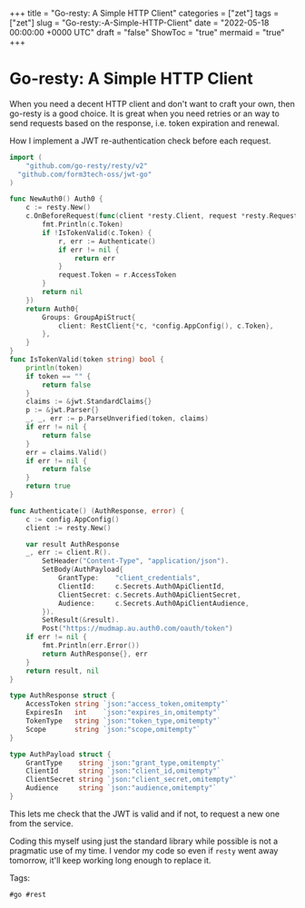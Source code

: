+++
title = "Go-resty: A Simple HTTP Client"
categories = ["zet"]
tags = ["zet"]
slug = "Go-resty:-A-Simple-HTTP-Client"
date = "2022-05-18 00:00:00 +0000 UTC"
draft = "false"
ShowToc = "true"
mermaid = "true"
+++

# Go-resty: A Simple HTTP Client

When you need a decent HTTP client and don't want to craft your own, then
go-resty is a good choice. It is great when you need retries or an way
to send requests based on the response, i.e. token expiration and renewal.


How I implement a JWT re-authentication check before each request.

```go
import (
	"github.com/go-resty/resty/v2"
  "github.com/form3tech-oss/jwt-go"
)

func NewAuth0() Auth0 {
	c := resty.New()
	c.OnBeforeRequest(func(client *resty.Client, request *resty.Request) error {
		fmt.Println(c.Token)
		if !IsTokenValid(c.Token) {
			r, err := Authenticate()
			if err != nil {
				return err
			}
			request.Token = r.AccessToken
		}
		return nil
	})
	return Auth0{
		Groups: GroupApiStruct{
			client: RestClient{*c, *config.AppConfig(), c.Token},
		},
	}
}
func IsTokenValid(token string) bool {
	println(token)
	if token == "" {
		return false
	}
	claims := &jwt.StandardClaims{}
	p := &jwt.Parser{}
	_, _, err := p.ParseUnverified(token, claims)
	if err != nil {
		return false
	}
	err = claims.Valid()
	if err != nil {
		return false
	}
	return true
}

func Authenticate() (AuthResponse, error) {
	c := config.AppConfig()
	client := resty.New()

	var result AuthResponse
	_, err := client.R().
		SetHeader("Content-Type", "application/json").
		SetBody(AuthPayload{
			GrantType:    "client_credentials",
			ClientId:     c.Secrets.Auth0ApiClientId,
			ClientSecret: c.Secrets.Auth0ApiClientSecret,
			Audience:     c.Secrets.Auth0ApiClientAudience,
		}).
		SetResult(&result).
		Post("https://mudmap.au.auth0.com/oauth/token")
	if err != nil {
		fmt.Println(err.Error())
		return AuthResponse{}, err
	}
	return result, nil
}

type AuthResponse struct {
	AccessToken string `json:"access_token,omitempty"`
	ExpiresIn   int    `json:"expires_in,omitempty"`
	TokenType   string `json:"token_type,omitempty"`
	Scope       string `json:"scope,omitempty"`
}

type AuthPayload struct {
	GrantType    string `json:"grant_type,omitempty"`
	ClientId     string `json:"client_id,omitempty"`
	ClientSecret string `json:"client_secret,omitempty"`
	Audience     string `json:"audience,omitempty"`
}
```

This lets me check that the JWT is valid and if not, to request a new
one from the service. 

Coding this myself using just the standard library while possible is not
a pragmatic use of my time. I vendor my code so even if `resty` went away
tomorrow, it'll keep working long enough to replace it.

Tags:

    #go #rest

